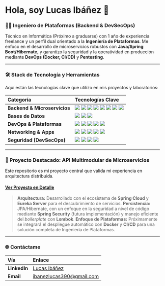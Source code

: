 # Hola, soy Lucas Ibáñez 👋

### 👨‍💻 Ingeniero de Plataformas (Backend & DevSecOps)

Técnico en Informática (Próximo a graduarse) con 1 año de experiencia freelance y un perfil dual orientado a la **Ingeniería de Plataformas**. Me enfoco en el desarrollo de microservicios robustos con **Java/Spring Boot/Hibernate**, y garantizo la seguridad y la operatividad en producción mediante **DevOps (Docker, CI/CD)** y **Pentesting**.

---

### 🛠 Stack de Tecnología y Herramientas

Aquí están las tecnologías clave que utilizo en mis proyectos y laboratorios:

| Categoría | Tecnologías Clave |
| :--- | :--- |
| **Backend & Microservicios** | ![](https://img.shields.io/badge/Java-007396?style=flat-square&logo=java&logoColor=white) ![](https://img.shields.io/badge/Spring_Boot-6DB33F?style=flat-square&logo=spring&logoColor=white) ![](https://img.shields.io/badge/Spring_Cloud-6DB33F?style=flat-square&logo=spring&logoColor=white) ![](https://img.shields.io/badge/Spring_Security-6DB33F?style=flat-square&logo=spring&logoColor=white) ![](https://img.shields.io/badge/Hibernate-59666C?style=flat-square&logo=hibernate&logoColor=white) ![](https://img.shields.io/badge/Eureka-1C90D0?style=flat-square) ![](https://img.shields.io/badge/JPA-AA0000?style=flat-square) ![](https://img.shields.io/badge/JDBC-AA0000?style=flat-square) |
| **Bases de Datos** | ![](https://img.shields.io/badge/MySQL-4479A1?style=flat-square&logo=mysql&logoColor=white) ![](https://img-shields.com/badge/SQL_Express-CC2927?style=flat-square&logo=microsoft-sql-server&logoColor=white) ![](https://img.shields.io/badge/SQL-336791?style=flat-square&logo=mysql&logoColor=white) |
| **DevOps & Plataformas** | ![](https://img.shields.io/badge/Docker-2496ED?style=flat-square&logo=docker&logoColor=white) ![](https://img.shields.io/badge/Kubernetes-326CE5?style=flat-square&logo=kubernetes&logoColor=white) ![](https://img.shields.io/badge/CI/CD-556980?style=flat-square) ![](https://img.shields.io/badge/Linux-FCC624?style=flat-square&logo=linux&logoColor=black) ![](https://img.shields.io/badge/Windows_Server-0078D4?style=flat-square&logo=windows&logoColor=white) |
| **Networking & Apps** | ![](https://img.shields.io/badge/WildFly-AA0000?style=flat-square) ![](https://img.shields.io/badge/Payara-55D4FF?style=flat-square) ![](https://img.shields.io/badge/OSPF-342C4B?style=flat-square) ![](https://img.shields.io/badge/DNS-6699FF?style=flat-square) ![](https://img.shields.io/badge/Active_Directory-0078D4?style=flat-square&logo=activedirectory&logoColor=white) |
| **Seguridad (DevSecOps)** | ![](https://img.shields.io/badge/Nmap-46B837?style=flat-square&logo=nmap&logoColor=white) ![](https://img.shields.io/badge/Metasploit-C23A4D?style=flat-square) ![](https://img.shields.io/badge/Wireshark-1679A8?style=flat-square&logo=wireshark&logoColor=white) ![](https://img.shields.io/badge/Firewalls-CC5500?style=flat-square) |

---

### 🚀 Proyecto Destacado: API Multimodular de Microservicios

Este repositorio es mi proyecto central que valida mi experiencia en arquitectura distribuida.

#### [Ver Proyecto en Detalle](https://github.com/SRbamba/demo-app)
> **Arquitectura:** Desarrollado con el ecosistema de **Spring Cloud** y **Eureka Server** para el descubrimiento de servicios.
> **Persistencia:** JPA/Hibernate, con un enfoque en la seguridad a nivel de código mediante **Spring Security** (futura implementación) y manejo eficiente del *boilerplate* con **Lombok**.
> **Enfoque de Plataformas:** Próximamente se integrará el despliegue automático con **Docker** y **CI/CD** para una solución completa de Ingeniería de Plataformas.

---

### 🌐 Contáctame

| Vía | Enlace |
| :--- | :--- |
| **LinkedIn** | [Lucas Ibáñez](https://www.linkedin.com/in/lucas-iba%C3%B1ez-55b646358?utm_source=share&utm_campaign=share_via&utm_content=profile&utm_medium=android_app) |
| **Email** | ibanezlucas390@gmail.com |